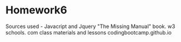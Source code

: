 # Homework6




Sources used - Javacript and Jquery "The Missing Manual" book. 
w3 schools. com
class materials and lessons
codingbootcamp.github.io
